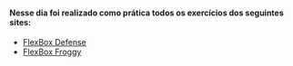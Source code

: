 #### Nesse dia foi realizado como prática todos os exercícios dos seguintes sites:

* [FlexBox Defense](http://www.flexboxdefense.com/)
* [FlexBox Froggy](https://flexboxfroggy.com/)